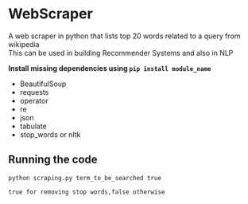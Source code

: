 # WebScraper
A web scraper in python that lists top 20 words related to a query from wikipedia</br>
This can be used in building Recommender Systems and also in NLP 

<b>Install missing dependencies using ``pip install module_name``</b>
* BeautifulSoup
* requests
* operator
* re
* json
* tabulate
* stop_words or nltk 

## Running the code
``python scraping.py term_to_be_searched true``<p>
``true for removing stop words,false otherwise``

